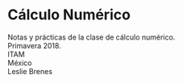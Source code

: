 # Cálculo Numérico
Notas y prácticas de la clase de cálculo numérico.  
Primavera 2018.  
ITAM  
México  
Leslie Brenes  
